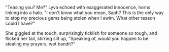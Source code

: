 "Teasing you? Me?" Lyva echoed with exaggerated innocence, horns linking into a halo. "I don't know what you mean, Saph? This is the only way to stop my precious gems being stolen when I swim. What other reason could I have?"   

She giggled at the touch, surprisingly ticklish for someone so tough, and flicked her tail, stirring silt up, "Speaking of, would you happen to be stealing my prayers, wet bandit?"